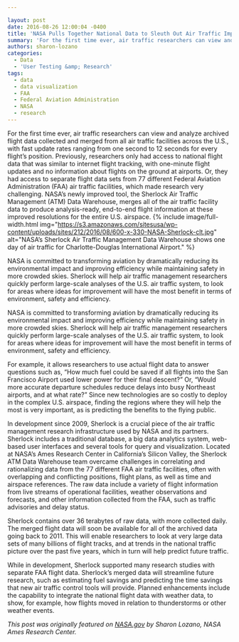 ```yaml
---

layout: post
date: 2016-08-26 12:00:04 -0400
title: 'NASA Pulls Together National Data to Sleuth Out Air Traffic Improvement Mysteries'
summary: 'For the first time ever, air traffic researchers can view and analyze archived flight data collected and merged from all air traffic facilities across the U.S., with fast update rates ranging from one second to 12 seconds for every flight&rsquo;s position. Previously, researchers only had access to national flight data that was similar to internet'
authors: sharon-lozano
categories:
  - Data
  - 'User Testing &amp; Research'
tags:
  - data
  - data visualization
  - FAA
  - Federal Aviation Administration
  - NASA
  - research
---
```


For the first time ever, air traffic researchers can view and analyze archived flight data collected and merged from all air traffic facilities across the U.S., with fast update rates ranging from one second to 12 seconds for every flight’s position. Previously, researchers only had access to national flight data that was similar to internet flight tracking, with one-minute flight updates and no information about flights on the ground at airports. Or, they had access to separate flight data sets from 77 different Federal Aviation Administration (FAA) air traffic facilities, which made research very challenging. NASA’s newly improved tool, the Sherlock Air Traffic Management (ATM) Data Warehouse, merges all of the air traffic facility data to produce analysis-ready, end-to-end flight information at these improved resolutions for the entire U.S. airspace. 
{% include image/full-width.html img="https://s3.amazonaws.com/sitesusa/wp-content/uploads/sites/212/2016/08/600-x-330-NASA-Sherlock-clt.jpg" alt="NASA’s Sherlock Air Traffic Management Data Warehouse shows one day of air traffic for Charlotte-Douglas International Airport." %} 

NASA is committed to transforming aviation by dramatically reducing its environmental impact and improving efficiency while maintaining safety in more crowded skies. Sherlock will help air traffic management researchers quickly perform large-scale analyses of the U.S. air traffic system, to look for areas where ideas for improvement will have the most benefit in terms of environment, safety and efficiency.

NASA is committed to transforming aviation by dramatically reducing its environmental impact and improving efficiency while maintaining safety in more crowded skies. Sherlock will help air traffic management researchers quickly perform large-scale analyses of the U.S. air traffic system, to look for areas where ideas for improvement will have the most benefit in terms of environment, safety and efficiency.

For example, it allows researchers to use actual flight data to answer questions such as, “How much fuel could be saved if all flights into the San Francisco Airport used lower power for their final descent?” Or, “Would more accurate departure schedules reduce delays into busy Northeast airports, and at what rate?” Since new technologies are so costly to deploy in the complex U.S. airspace, finding the regions where they will help the most is very important, as is predicting the benefits to the flying public.

In development since 2009, Sherlock is a crucial piece of the air traffic management research infrastructure used by NASA and its partners. Sherlock includes a traditional database, a big data analytics system, web-based user interfaces and several tools for query and visualization. Located at NASA’s Ames Research Center in California’s Silicon Valley, the Sherlock ATM Data Warehouse team overcame challenges in correlating and rationalizing data from the 77 different FAA air traffic facilities, often with overlapping and conflicting positions, flight plans, as well as time and airspace references. The raw data include a variety of flight information from live streams of operational facilities, weather observations and forecasts, and other information collected from the FAA, such as traffic advisories and delay status.

Sherlock contains over 36 terabytes of raw data, with more collected daily. The merged flight data will soon be available for all of the archived data going back to 2011. This will enable researchers to look at very large data sets of many billions of flight tracks, and at trends in the national traffic picture over the past five years, which in turn will help predict future traffic.

While in development, Sherlock supported many research studies with separate FAA flight data. Sherlock’s merged data will streamline future research, such as estimating fuel savings and predicting the time savings that new air traffic control tools will provide. Planned enhancements include the capability to integrate the national flight data with weather data, to show, for example, how flights moved in relation to thunderstorms or other weather events.

_This post was originally featured on [NASA.gov](http://www.nasa.gov/topics/benefits/index.html) by Sharon Lozano, NASA Ames Research Center._